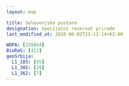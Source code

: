 ```yaml
---
layout: map

title: Selevenjske pustare
designation: Specijalni rezervat prirode
last_modified_at: 2018-06-02T23:12:14+02:00

WDPA: [328844]
BioRaS: [413]
geoSrbija:
  L1_183: [95]
  L1_302: [29]
  L1_362: [7]
---
```

